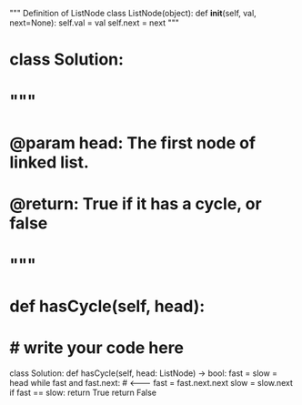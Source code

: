 """
Definition of ListNode
class ListNode(object):
    def __init__(self, val, next=None):
        self.val = val
        self.next = next
"""

# class Solution:
#     """
#     @param head: The first node of linked list.
#     @return: True if it has a cycle, or false
#     """
#     def hasCycle(self, head):
#         # write your code here

class Solution:
    def hasCycle(self, head: ListNode) -> bool:
        fast = slow = head
        while fast and fast.next:  # <---
            fast = fast.next.next 
            slow = slow.next
            if fast == slow:
                return True
        return False